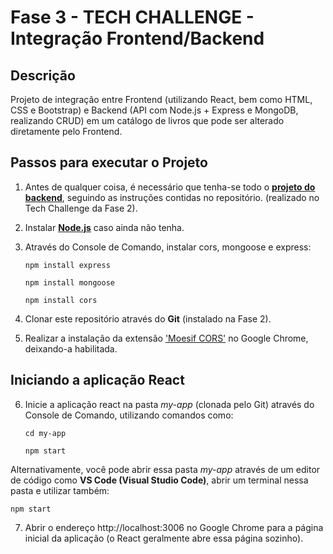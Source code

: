 # Fase 3 - TECH CHALLENGE - Integração Frontend/Backend

## Descrição 

Projeto de integração entre Frontend (utilizando React, bem como HTML, CSS e Bootstrap) e Backend (API com Node.js + Express e MongoDB, realizando CRUD) em um catálogo de livros que pode ser alterado diretamente pelo Frontend.

## Passos para executar o Projeto 

1. Antes de qualquer coisa, é necessário que tenha-se todo o **[projeto do backend](https://github.com/pgpribeiro/node-express-mongo-api)**, seguindo as instruções contidas no repositório. (realizado no Tech Challenge da Fase 2).

2. Instalar **[Node.js](https://nodejs.org/en/)** caso ainda não tenha.
 
3. Através do Console de Comando, instalar cors, mongoose e express:

   `npm install express`

   `npm install mongoose`

   `npm install cors`

4. Clonar este repositório através do **Git** (instalado na Fase 2).
 
5. Realizar a instalação da extensão ['Moesif CORS'](https://chromewebstore.google.com/detail/moesif-origincors-changer/digfbfaphojjndkpccljibejjbppifbc) no Google Chrome, deixando-a habilitada.

## Iniciando a aplicação React

6. Inicie a aplicação react na pasta *my-app* (clonada pelo Git) através do Console de Comando, utilizando comandos como:
 
   `cd my-app`
   
   `npm start`
   
  Alternativamente, você pode abrir essa pasta *my-app* através de um editor de código como **VS Code (Visual Studio Code)**, abrir um terminal nessa pasta e utilizar também:
   
   `npm start`
   
   
7. Abrir o endereço http://localhost:3006 no Google Chrome para a página inicial da aplicação (o React geralmente abre essa página sozinho).
   
